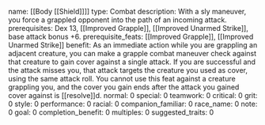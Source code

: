name: [[Body [[Shield]]]]
type: Combat
description: With a sly maneuver, you force a grappled opponent into the path of an incoming attack.
prerequisites: Dex 13, [[Improved Grapple]], [[Improved Unarmed Strike]], base attack bonus +6.
prerequisite_feats: [[Improved Grapple]], [[Improved Unarmed Strike]]
benefit: As an immediate action while you are grappling an adjacent creature, you can make a grapple combat maneuver check against that creature to gain cover against a single attack. If you are successful and the attack misses you, that attack targets the creature you used as cover, using the same attack roll. You cannot use this feat against a creature grappling you, and the cover you gain ends after the attack you gained cover against is [[resolve]]d.
normal: 0
special: 0
teamwork: 0
critical: 0
grit: 0
style: 0
performance: 0
racial: 0
companion_familiar: 0
race_name: 0
note: 0
goal: 0
completion_benefit: 0
multiples: 0
suggested_traits: 0
